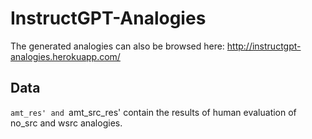 # InstructGPT-Analogies

The generated analogies can also be browsed here: http://instructgpt-analogies.herokuapp.com/

## Data

`amt_res' and `amt_src_res' contain the results of human evaluation of no_src and wsrc analogies.
